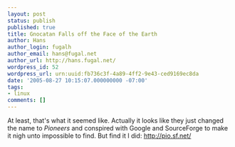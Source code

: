 ```yaml
---
layout: post
status: publish
published: true
title: Gnocatan Falls off the Face of the Earth
author: Hans
author_login: fugalh
author_email: hans@fugal.net
author_url: http://hans.fugal.net/
wordpress_id: 52
wordpress_url: urn:uuid:fb736c3f-4a89-4ff2-9e43-ced9169ec8da
date: '2005-08-27 10:15:07.000000000 -07:00'
tags:
- linux
comments: []
---
```

<p>At least, that's what it seemed like. Actually it looks like they just changed the name to <em>Pioneers</em> and conspired with Google and SourceForge to make it nigh unto impossible to find. But find it I did: <a href="http://pio.sf.net/">http://pio.sf.net/</a></p>
